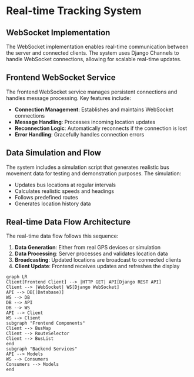 # Real-time Tracking System

## WebSocket Implementation

The WebSocket implementation enables real-time communication between the server and connected clients. The system uses Django Channels to handle WebSocket connections, allowing for scalable real-time updates.

## Frontend WebSocket Service

The frontend WebSocket service manages persistent connections and handles message processing. Key features include:

- **Connection Management**: Establishes and maintains WebSocket connections
- **Message Handling**: Processes incoming location updates
- **Reconnection Logic**: Automatically reconnects if the connection is lost
- **Error Handling**: Gracefully handles connection errors

## Data Simulation and Flow

The system includes a simulation script that generates realistic bus movement data for testing and demonstration purposes. The simulation:

- Updates bus locations at regular intervals
- Calculates realistic speeds and headings
- Follows predefined routes
- Generates location history data

## Real-time Data Flow Architecture

The real-time data flow follows this sequence:

1. **Data Generation**: Either from real GPS devices or simulation
2. **Data Processing**: Server processes and validates location data
3. **Broadcasting**: Updated locations are broadcast to connected clients
4. **Client Update**: Frontend receives updates and refreshes the display

```mermaid
graph LR
Client[Frontend Client] --> |HTTP GET| API[Django REST API]
Client --> |WebSocket| WS[Django WebSocket]
API --> DB[(Database)]
WS --> DB
DB --> API
DB --> WS
API --> Client
WS --> Client
subgraph "Frontend Components"
Client --> BusMap
Client --> RouteSelector
Client --> BusList
end
subgraph "Backend Services"
API --> Models
WS --> Consumers
Consumers --> Models
end
```